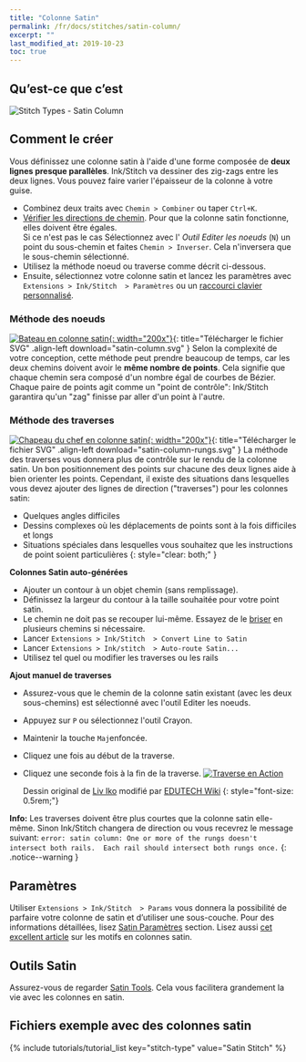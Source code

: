 ```yaml
---
title: "Colonne Satin"
permalink: /fr/docs/stitches/satin-column/
excerpt: ""
last_modified_at: 2019-10-23
toc: true
---
```

## Qu’est-ce que c’est

![Stitch Types - Satin Column](/assets/images/docs/stitch-type-satincolumn.jpg)

## Comment le créer
Vous définissez une colonne satin à l'aide d'une forme composée de **deux lignes presque parallèles**. Ink/Stitch va dessiner des zig-zags entre les deux lignes. Vous pouvez faire varier l'épaisseur de la colonne à votre guise.
* Combinez deux traits avec `Chemin > Combiner` ou taper `Ctrl+K`.
* [Vérifier les directions de chemin](/fr/docs/customize/#activation-de-la-direction-des-chemins). Pour que la colonne satin fonctionne, elles doivent être égales.<br />Si ce n'est pas le cas Sélectionnez avec l' *Outil Editer les noeuds* (`N`) un point du sous-chemin et faites `Chemin > Inverser`. Cela n'inversera que le sous-chemin sélectionné.
* Utilisez la méthode noeud ou traverse comme décrit ci-dessous.
* Ensuite, sélectionnez votre colonne satin et lancez les paramètres avec `Extensions > Ink/Stitch  > Paramètres` ou un  [raccourci clavier personnalisé](/fr/docs/customize/).

### Méthode des noeuds

[![Bateau en colonne satin](/assets/images/docs/satin-column.jpg){: width="200x"}](/assets/images/docs/satin-column.svg){: title="Télécharger le fichier SVG" .align-left download="satin-column.svg" }
Selon la complexité de votre conception, cette méthode peut prendre beaucoup de temps, car les deux chemins doivent avoir le **même nombre de points**. Cela signifie que chaque chemin sera composé d'un nombre égal de courbes de Bézier. Chaque paire de points agit comme un "point de contrôle": Ink/Stitch garantira qu'un "zag" finisse par aller d'un point à l'autre.

### Méthode des traverses

[![Chapeau du chef en colonne satin](/assets/images/docs/satin-column-rungs-example.jpg){: width="200x"}](/assets/images/docs/satin-column-rungs.svg){: title="Télécharger le fichier SVG" .align-left download="satin-column-rungs.svg" }
La méthode des traverses vous donnera plus de contrôle sur le rendu de la colonne satin. Un bon positionnement des points sur chacune des deux lignes aide à bien orienter les points. Cependant, il existe des situations dans lesquelles vous devez ajouter des lignes de direction ("traverses") pour les colonnes satin:
* Quelques angles difficiles
* Dessins complexes où les déplacements de points sont à la fois difficiles et longs
* Situations spéciales dans lesquelles vous souhaitez que les instructions de point soient particulières
{: style="clear: both;" }

**Colonnes Satin auto-générées**
* Ajouter un contour à un objet chemin (sans remplissage).
* Définissez la largeur du contour à la taille souhaitée pour votre point satin.
* Le chemin ne doit pas se recouper lui-même. Essayez de le [briser](/fr/docs/satin-tools/#scinder-une-colonne-satin) en plusieurs chemins si nécessaire.
* Lancer `Extensions > Ink/Stitch  > Convert Line to Satin`
* Lancer `Extensions > Ink/stitch  > Auto-route Satin...`
* Utilisez tel quel ou modifier les traverses ou les rails

**Ajout manuel de traverses**

* Assurez-vous que le chemin de la colonne satin existant (avec les deux sous-chemins) est sélectionné avec l'outil Editer les noeuds.
* Appuyez sur `P` ou sélectionnez l'outil Crayon.
* Maintenir la touche `Maj`enfoncée.
* Cliquez une fois au début de la traverse.
* Cliquez une seconde fois à la fin de la traverse.
  [![Traverse en Action](https://edutechwiki.unige.ch/mediawiki/images/thumb/6/68/InkStitch-round-bird-2.png/300px-InkStitch-round-bird-2.png)](https://edutechwiki.unige.ch/mediawiki/images/6/68/InkStitch-round-bird-2.png)

  Dessin original de [Liv Iko](https://thenounproject.com/liv_iko/collection/birds/?i=898697) modifié par [EDUTECH Wiki](https://edutechwiki.unige.ch/en/InkStitch)
{: style="font-size: 0.5rem;"}

**Info:** Les traverses doivent être plus courtes que la colonne satin elle-même. Sinon Ink/Stitch changera de direction ou vous recevrez le message suivant: `error: satin column: One or more of the rungs doesn't intersect both rails.  Each rail should intersect both rungs once.`
{: .notice--warning }

## Paramètres

Utiliser `Extensions > Ink/Stitch  > Params` vous donnera la possibilité de parfaire votre colonne de satin et d’utiliser une sous-couche.
Pour des informations détaillées, lisez [Satin Paramètres](/fr/docs/params/#paramètres-satin) section.
Lisez aussi [cet excellent article](https://www.mrxstitch.com/underlay/) sur les motifs en colonnes satin.

## Outils Satin

Assurez-vous de regarder [Satin Tools](/fr/docs/params/#paramètres-satin/docs/satin-tools/). Cela vous facilitera grandement la vie avec les colonnes en satin.

## Fichiers exemple avec des colonnes satin
{% include tutorials/tutorial_list key="stitch-type" value="Satin Stitch" %}

